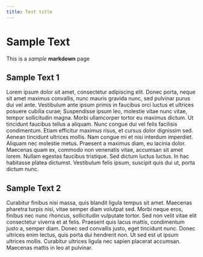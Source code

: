 ```yaml
---
title: Test title
---
```


# Sample Text

This is a *sample* **markdown** page

## Sample Text 1

Lorem ipsum dolor sit amet, consectetur adipiscing elit. Donec porta, neque sit amet maximus convallis, nunc mauris gravida nunc, sed pulvinar purus dui vel ante. Vestibulum ante ipsum primis in faucibus orci luctus et ultrices posuere cubilia curae; Suspendisse ipsum leo, molestie vitae nunc vitae, tempor sollicitudin magna. Morbi ullamcorper tortor eu maximus dictum. Ut tincidunt faucibus tellus a aliquam. Nunc congue dui vel felis facilisis condimentum. Etiam efficitur maximus risus, et cursus dolor dignissim sed. Aenean tincidunt ultrices mollis. Nam congue mi et nisi interdum imperdiet. Aliquam nec molestie metus. Praesent a maximus diam, eu lacinia dolor. Maecenas quam ex, commodo non venenatis vitae, accumsan sit amet lorem. Nullam egestas faucibus tristique. Sed dictum luctus luctus. In hac habitasse platea dictumst. Vestibulum felis ipsum, suscipit quis dui ut, porta dictum nunc.

## Sample Text 2

Curabitur finibus nisi massa, quis blandit ligula tempus sit amet. Maecenas pharetra turpis nisi, vitae semper diam volutpat sed. Morbi neque eros, finibus nec nunc rhoncus, sollicitudin vulputate tortor. Sed non velit vitae elit consectetur viverra et at felis. Praesent quis lacus mattis, condimentum justo a, semper diam. Donec sed convallis justo, eget tincidunt nunc. Donec ultrices enim lectus, quis porta dui hendrerit non. Ut sed est ut ipsum ultrices mollis. Curabitur ultrices ligula nec sapien placerat accumsan. Maecenas mattis in leo at pulvinar.